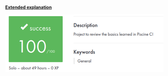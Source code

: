 [**Extended explanation**](https://github.com/zikocult/Cursus42/tree/main/00_piscine_reload)

<p align="left">
  <a href="https://github.com/zikocult/Cursus42/tree/main/00_piscine_reload"><img src="https://github.com/zikocult/Cursus42/blob/main/utils/Used_photos/Reload.png?raw=true" /></a>
</p>
